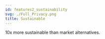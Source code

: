 ```yaml
---
id: features2_sustainability
svg: ./Full_Privacy.png
title: Sustainable
---
```


10x more sustainable than market alternatives.
